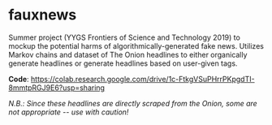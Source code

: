 # fauxnews

Summer project (YYGS Frontiers of Science and Technology 2019) to mockup the potential harms of algorithmically-generated fake news. 
Utilizes Markov chains and dataset of The Onion headlines to either organically generate headlines or generate headlines based on user-given tags. 

**Code**: https://colab.research.google.com/drive/1c-FtkgVSuPHrrPKpgdTI-8mmtpRGJ9E6?usp=sharing

_N.B.: Since these headlines are directly scraped from the Onion, some are not appropriate -- use with caution!_
